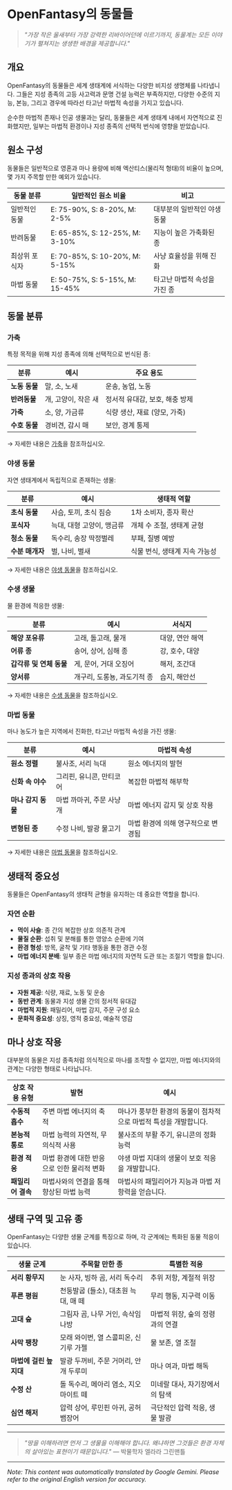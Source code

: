 # OpenFantasy의 동물들

> *"가장 작은 울새부터 가장 강력한 리바이어던에 이르기까지, 동물계는 모든 이야기가 펼쳐지는 생생한 배경을 제공합니다."*

## 개요

OpenFantasy의 동물들은 세계 생태계에 서식하는 다양한 비지성 생명체를 나타냅니다. 그들은 지성 종족의 고등 사고력과 문명 건설 능력은 부족하지만, 다양한 수준의 지능, 본능, 그리고 경우에 따라선 타고난 마법적 속성을 가지고 있습니다.

순수한 마법적 존재나 인공 생물과는 달리, 동물들은 세계 생태계 내에서 자연적으로 진화했지만, 일부는 마법적 환경이나 지성 종족의 선택적 번식에 영향을 받았습니다.

## 원소 구성

동물들은 일반적으로 영혼과 마나 용량에 비해 엑산티스(물리적 형태)의 비율이 높으며, 몇 가지 주목할 만한 예외가 있습니다.

| 동물 분류 | 일반적인 원소 비율 | 비고 |
|-----------------|-------------------------|-------|
| 일반적인 동물 | E: 75-90%, S: 8-20%, M: 2-5% | 대부분의 일반적인 야생 동물 |
| 반려동물 | E: 65-85%, S: 12-25%, M: 3-10% | 지능이 높은 가축화된 종 |
| 최상위 포식자 | E: 70-85%, S: 10-20%, M: 5-15% | 사냥 효율성을 위해 진화 |
| 마법 동물 | E: 50-75%, S: 5-15%, M: 15-45% | 타고난 마법적 속성을 가진 종 |

## 동물 분류

### 가축

특정 목적을 위해 지성 종족에 의해 선택적으로 번식된 종:

| 분류 | 예시 | 주요 용도 |
|----------|----------|--------------|
| **노동 동물** | 말, 소, 노새 | 운송, 농업, 노동 |
| **반려동물** | 개, 고양이, 작은 새 | 정서적 유대감, 보호, 해충 방제 |
| **가축** | 소, 양, 가금류 | 식량 생산, 재료 (양모, 가죽) |
| **수호 동물** | 경비견, 감시 매 | 보안, 경계 통제 |

→ 자세한 내용은 [가축](Domesticated.md)을 참조하십시오.

### 야생 동물

자연 생태계에서 독립적으로 존재하는 생물:

| 분류 | 예시 | 생태적 역할 |
|----------|----------|----------------|
| **초식 동물** | 사슴, 토끼, 초식 짐승 | 1차 소비자, 종자 확산 |
| **포식자** | 늑대, 대형 고양이, 맹금류 | 개체 수 조절, 생태계 균형 |
| **청소 동물** | 독수리, 송장 딱정벌레 | 부패, 질병 예방 |
| **수분 매개자** | 벌, 나비, 벌새 | 식물 번식, 생태계 지속 가능성 |

→ 자세한 내용은 [야생 동물](Wild.md)을 참조하십시오.

### 수생 생물

물 환경에 적응한 생물:

| 분류 | 예시 | 서식지 |
|----------|----------|---------|
| **해양 포유류** | 고래, 돌고래, 물개 | 대양, 연안 해역 |
| **어류 종** | 송어, 상어, 심해 종 | 강, 호수, 대양 |
| **갑각류 및 연체 동물** | 게, 문어, 거대 오징어 | 해저, 조간대 |
| **양서류** | 개구리, 도롱뇽, 과도기적 종 | 습지, 해안선 |

→ 자세한 내용은 [수생 동물](Aquatic.md)을 참조하십시오.

### 마법 동물

마나 농도가 높은 지역에서 진화한, 타고난 마법적 속성을 가진 생물:

| 분류 | 예시 | 마법적 속성 |
|----------|----------|-------------------|
| **원소 정렬** | 불사조, 서리 늑대 | 원소 에너지의 발현 |
| **신화 속 야수** | 그리핀, 유니콘, 만티코어 | 복잡한 마법적 해부학 |
| **마나 감지 동물** | 마법 까마귀, 주문 사냥개 | 마법 에너지 감지 및 상호 작용 |
| **변형된 종** | 수정 나비, 발광 물고기 | 마법 환경에 의해 영구적으로 변경됨 |

→ 자세한 내용은 [마법 동물](Magical.md)을 참조하십시오.

## 생태적 중요성

동물들은 OpenFantasy의 생태적 균형을 유지하는 데 중요한 역할을 합니다.

### 자연 순환

- **먹이 사슬**: 종 간의 복잡한 상호 의존적 관계
- **물질 순환**: 섭취 및 분해를 통한 영양소 순환에 기여
- **환경 형성**: 방목, 굴착 및 기타 행동을 통한 경관 수정
- **마법 에너지 분배**: 일부 종은 마법 에너지의 자연적 도관 또는 조절기 역할을 합니다.

### 지성 종과의 상호 작용

- **자원 제공**: 식량, 재료, 노동 및 운송
- **동반 관계**: 동물과 지성 생물 간의 정서적 유대감
- **마법적 지원**: 패밀리어, 마법 감지, 주문 구성 요소
- **문화적 중요성**: 상징, 영적 중요성, 예술적 영감

## 마나 상호 작용

대부분의 동물은 지성 종족처럼 의식적으로 마나를 조작할 수 없지만, 마법 에너지와의 관계는 다양한 형태로 나타납니다.

| 상호 작용 유형 | 발현 | 예시 |
|------------------|---------------|----------|
| **수동적 흡수** | 주변 마법 에너지의 축적 | 마나가 풍부한 환경의 동물이 점차적으로 마법적 특성을 개발합니다. |
| **본능적 통로** | 마법 능력의 자연적, 무의식적 사용 | 불사조의 부활 주기, 유니콘의 정화 능력 |
| **환경 적응** | 마법 환경에 대한 반응으로 인한 물리적 변화 | 야생 마법 지대의 생물이 보호 적응을 개발합니다. |
| **패밀리어 결속** | 마법사와의 연결을 통해 향상된 마법 능력 | 마법사의 패밀리어가 지능과 마법 저항력을 얻습니다. |

## 생태 구역 및 고유 종

OpenFantasy는 다양한 생물 군계를 특징으로 하며, 각 군계에는 특화된 동물 적응이 있습니다.

| 생물 군계 | 주목할 만한 종 | 특별한 적응 |
|-------|-----------------|---------------------|
| **서리 황무지** | 눈 사자, 빙하 곰, 서리 독수리 | 추위 저항, 계절적 위장 |
| **푸른 평원** | 천둥발굽 (들소), 대초원 늑대, 매 떼 | 무리 행동, 지구력 이동 |
| **고대 숲** | 그림자 곰, 나무 거인, 속삭임 나방 | 마법적 위장, 숲의 정령과의 연결 |
| **사막 팽창** | 모래 와이번, 열 스콜피온, 신기루 가젤 | 물 보존, 열 조절 |
| **마법에 걸린 늪지대** | 발광 두꺼비, 주문 거머리, 안개 두루미 | 마나 여과, 마법 해독 |
| **수정 산** | 돌 독수리, 메아리 염소, 지오마이트 떼 | 미네랄 대사, 자기장에서의 탐색 |
| **심연 해저** | 압력 상어, 루민핀 아귀, 공허 뱀장어 | 극단적인 압력 적응, 생물 발광 |

---

> *"땅을 이해하려면 먼저 그 생물을 이해해야 합니다. 왜냐하면 그것들은 환경 자체의 살아있는 표현이기 때문입니다."* — 박물학자 엘라라 그린맨틀

---
_Note: This content was automatically translated by Google Gemini. Please refer to the original English version for accuracy._
